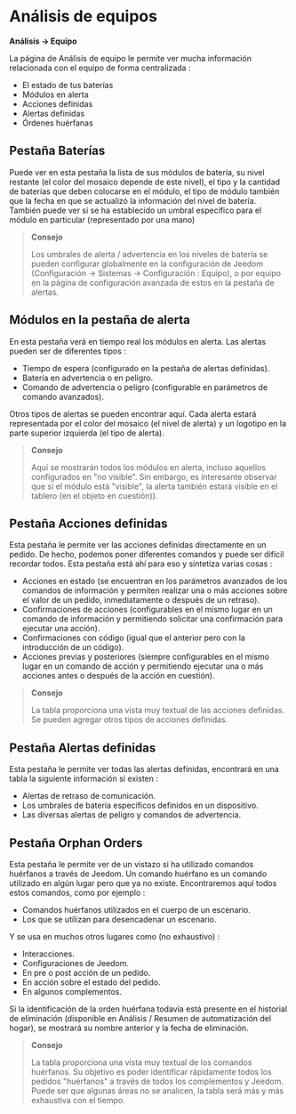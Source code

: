 # Análisis de equipos

**Análisis → Equipo**

La página de Análisis de equipo le permite ver mucha información relacionada con el equipo de forma centralizada :

- El estado de tus baterías
- Módulos en alerta
- Acciones definidas
- Alertas definidas
- Órdenes huérfanas

## Pestaña Baterías

Puede ver en esta pestaña la lista de sus módulos de batería, su nivel restante (el color del mosaico depende de este nivel), el tipo y la cantidad de baterías que deben colocarse en el módulo, el tipo de módulo también que la fecha en que se actualizó la información del nivel de batería. También puede ver si se ha establecido un umbral específico para el módulo en particular (representado por una mano)

> **Consejo**
>
> Los umbrales de alerta / advertencia en los niveles de batería se pueden configurar globalmente en la configuración de Jeedom (Configuración → Sistemas → Configuración : Equipo), o por equipo en la página de configuración avanzada de estos en la pestaña de alertas.

## Módulos en la pestaña de alerta

En esta pestaña verá en tiempo real los módulos en alerta. Las alertas pueden ser de diferentes tipos :

- Tiempo de espera (configurado en la pestaña de alertas definidas).
- Batería en advertencia o en peligro.
- Comando de advertencia o peligro (configurable en parámetros de comando avanzados).

Otros tipos de alertas se pueden encontrar aquí.
Cada alerta estará representada por el color del mosaico (el nivel de alerta) y un logotipo en la parte superior izquierda (el tipo de alerta).

> **Consejo**
>
> Aquí se mostrarán todos los módulos en alerta, incluso aquellos configurados en "no visible". Sin embargo, es interesante observar que si el módulo está "visible", la alerta también estará visible en el tablero (en el objeto en cuestión)).

## Pestaña Acciones definidas

Esta pestaña le permite ver las acciones definidas directamente en un pedido. De hecho, podemos poner diferentes comandos y puede ser difícil recordar todos. Esta pestaña está ahí para eso y sintetiza varias cosas :

- Acciones en estado (se encuentran en los parámetros avanzados de los comandos de información y permiten realizar una o más acciones sobre el valor de un pedido, inmediatamente o después de un retraso).
- Confirmaciones de acciones (configurables en el mismo lugar en un comando de información y permitiendo solicitar una confirmación para ejecutar una acción).
- Confirmaciones con código (igual que el anterior pero con la introducción de un código).
- Acciones previas y posteriores (siempre configurables en el mismo lugar en un comando de acción y permitiendo ejecutar una o más acciones antes o después de la acción en cuestión).

> **Consejo**
>
> La tabla proporciona una vista muy textual de las acciones definidas. Se pueden agregar otros tipos de acciones definidas.

## Pestaña Alertas definidas

Esta pestaña le permite ver todas las alertas definidas, encontrará en una tabla la siguiente información si existen :

- Alertas de retraso de comunicación.
- Los umbrales de batería específicos definidos en un dispositivo.
- Las diversas alertas de peligro y comandos de advertencia.

## Pestaña Orphan Orders

Esta pestaña le permite ver de un vistazo si ha utilizado comandos huérfanos a través de Jeedom. Un comando huérfano es un comando utilizado en algún lugar pero que ya no existe. Encontraremos aquí todos estos comandos, como por ejemplo :

- Comandos huérfanos utilizados en el cuerpo de un escenario.
- Los que se utilizan para desencadenar un escenario.

Y se usa en muchos otros lugares como (no exhaustivo) :

- Interacciones.
- Configuraciones de Jeedom.
- En pre o post acción de un pedido.
- En acción sobre el estado del pedido.
- En algunos complementos.

Si la identificación de la orden huérfana todavía está presente en el historial de eliminación (disponible en Análisis / Resumen de automatización del hogar), se mostrará su nombre anterior y la fecha de eliminación.

> **Consejo**
>
> La tabla proporciona una vista muy textual de los comandos huérfanos. Su objetivo es poder identificar rápidamente todos los pedidos &quot;huérfanos&quot; a través de todos los complementos y Jeedom. Puede ser que algunas áreas no se analicen, la tabla será más y más exhaustiva con el tiempo.
